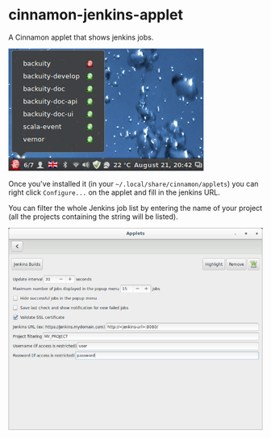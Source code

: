 # cinnamon-jenkins-applet

A Cinnamon applet that shows jenkins jobs.

![screenshot-popup](screenshot-popup.png)

Once you've installed it (in your `~/.local/share/cinnamon/applets`) you can right click `Configure...` on the applet and fill
in the jenkins URL.

You can filter the whole Jenkins job list by entering the name of your project (all the projects containing the string will be listed).

![screenshot-configure](screenshot-configure.png)
